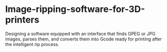 # Image-ripping-software-for-3D-printers
 Designing a software equipped with an interface that finds GPEG or JPG images, parses them, and converts them into Gcode ready for printing after the intelligent rip process.
